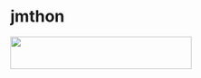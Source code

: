 # jmthon

<p align="left"><a href="https://heroku.com/deploy?template=https://github.com/Aymanzed/roz"> <img src="https://img.shields.io/badge/Deploy%20To%20Heroku-purple?style=for-the-badge&logo=heroku" width="320" height="58.45"/></a></p>
